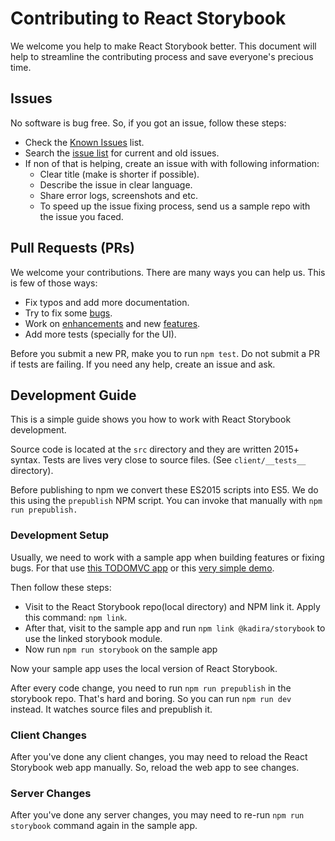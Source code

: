 # Contributing to React Storybook

We welcome you help to make React Storybook better. This document will help to streamline the contributing process and save everyone's precious time.

## Issues

No software is bug free. So, if you got an issue, follow these steps:

* Check the [Known Issues](https://github.com/kadirahq/react-storybook/blob/master/docs/known_issues.md) list.
* Search the [issue list](https://github.com/kadirahq/react-storybook/issues?utf8=%E2%9C%93&q=) for current and old issues.
* If non of that is helping, create an issue with with following information:
  * Clear title (make is shorter if possible).
  * Describe the issue in clear language.
  * Share error logs, screenshots and etc.
  * To speed up the issue fixing process, send us a sample repo with the issue you faced.

## Pull Requests (PRs)

We welcome your contributions. There are many ways you can help us. This is few of those ways:

* Fix typos and add more documentation.
* Try to fix some [bugs](https://github.com/kadirahq/react-storybook/labels/bug).
* Work on [enhancements](https://github.com/kadirahq/react-storybook/issues?q=is%3Aissue+is%3Aopen+label%3Aenhancement) and new [features](https://github.com/kadirahq/react-storybook/issues?q=is%3Aissue+is%3Aopen+label%3Afeature).
* Add more tests (specially for the UI).

Before you submit a new PR, make you to run `npm test`. Do not submit a PR if tests are failing. If you need any help, create an issue and ask.

## Development Guide

This is a simple guide shows you how to work with React Storybook development.

Source code is located at the `src` directory and they are written 2015+ syntax. Tests are lives very close to source files. (See `client/__tests__` directory).

Before publishing to npm we convert these ES2015 scripts into ES5. We do this using the `prepublish` NPM script. You can invoke that manually with `npm run prepublish.`

### Development Setup

Usually, we need to work with a sample app when building features or fixing bugs. For that use [this TODOMVC app](https://github.com/kadira-samples/react-storybook-demo) or this [very simple demo](https://github.com/kadira-samples/react-storybook-simple-demo).

Then follow these steps:

* Visit to the React Storybook repo(local directory) and NPM link it. Apply this command: `npm link`.
* After that, visit to the sample app and run `npm link @kadira/storybook` to use the linked storybook module.
* Now run `npm run storybook` on the sample app

Now your sample app uses the local version of React Storybook.

After every code change, you need to run `npm run prepublish` in the storybook repo. That's hard and boring. So you can run `npm run dev` instead. It watches source files and prepublish it.

### Client Changes

After you've done any client changes, you may need to reload the React Storybook web app manually. So, reload the web app to see changes.

### Server Changes

After you've done any server changes, you may need to re-run `npm run storybook` command again in the sample app.
